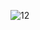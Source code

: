 
![12](https://github.com/Clarivident3/Proyecto-001/assets/145577399/b337d528-ee99-469c-ba77-ba3728273da8)
